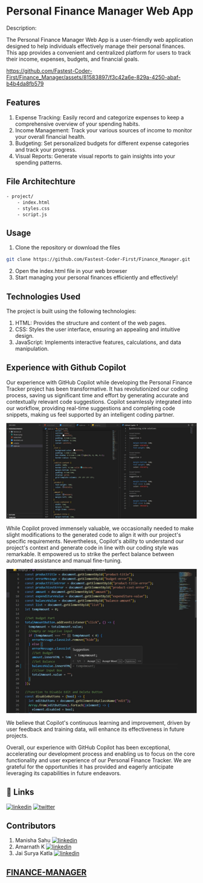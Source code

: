 # Personal Finance Manager Web App

Description:

The Personal Finance Manager Web App is a user-friendly web application designed to help individuals effectively manage their personal finances. This app provides a convenient and centralized platform for users to track their income, expenses, budgets, and financial goals.

https://github.com/Fastest-Coder-First/Finance_Manager/assets/81583897/f3c42a6e-829a-4250-abaf-b4b4da8fb579

## Features

1. Expense Tracking: Easily record and categorize expenses to keep a comprehensive overview of your spending habits.
2. Income Management: Track your various sources of income to monitor your overall financial health.
3. Budgeting: Set personalized budgets for different expense categories and track your progress.
4. Visual Reports: Generate visual reports to gain insights into your spending patterns.

## File Architechture

    - project/
        - index.html
        - styles.css
        - script.js

## Usage

1. Clone the repository or download the files

```bash
git clone https://github.com/Fastest-Coder-First/Finance_Manager.git
```

2. Open the index.html file in your web browser
3. Start managing your personal finances efficiently and effectively!

## Technologies Used

The project is built using the following technologies:

1. HTML: Provides the structure and content of the web pages.
2. CSS: Styles the user interface, ensuring an appealing and intuitive design.
3. JavaScript: Implements interactive features, calculations, and data manipulation.

## Experience with Github Copilot

Our experience with GitHub Copilot while developing the Personal Finance Tracker project has been transformative. It has revolutionized our coding process, saving us significant time and effort by generating accurate and contextually relevant code suggestions.
Copilot seamlessly integrated into our workflow, providing real-time suggestions and completing code snippets, making us feel supported by an intelligent coding partner.

![Screenshot 1](./WhatsApp%20Image%202023-06-24%20at%2017.30.21.jpeg)

While Copilot proved immensely valuable, we occasionally needed to make slight modifications to the generated code to align it with our project's specific requirements. Nevertheless, Copilot's ability to understand our project's context and generate code in line with our coding style was remarkable. It empowered us to strike the perfect balance between automated assistance and manual fine-tuning.

![Screenshot 2](./WhatsApp%20Image%202023-06-24%20at%2017.35.10.jpeg)


We believe that Copilot's continuous learning and improvement, driven by user feedback and training data, will enhance its effectiveness in future projects.

Overall, our experience with GitHub Copilot has been exceptional, accelerating our development process and enabling us to focus on the core functionality and user experience of our Personal Finance Tracker. We are grateful for the opportunities it has provided and eagerly anticipate leveraging its capabilities in future endeavors.

## 🔗 Links

[![linkedin](https://img.shields.io/badge/linkedin-0A66C2?style=for-the-badge&logo=linkedin&logoColor=white)](https://www.linkedin.com/in/himanshu-gupta-4a5942201/)
[![twitter](https://img.shields.io/badge/twitter-1DA1F2?style=for-the-badge&logo=twitter&logoColor=white)](https://twitter.com/himanshu4030)

## Contributors

1. Manisha Sahu [![linkedin](https://img.shields.io/badge/linkedin-0A66C2?style=for-the-badge&logo=linkedin&logoColor=white)](https://www.linkedin.com/in/manisha-sahu-5575b9205/)
2. Amarnath K [![linkedin](https://img.shields.io/badge/linkedin-0A66C2?style=for-the-badge&logo=linkedin&logoColor=white)](https://www.linkedin.com/in/amarnath-k-232878210/)
3. Jai Surya Katla [![linkedin](https://img.shields.io/badge/linkedin-0A66C2?style=for-the-badge&logo=linkedin&logoColor=white)](https://www.linkedin.com/in/jaisurya-katla/)

## [FINANCE-MANAGER](https://turbo-adventure-l5pp1j7.pages.github.io/)
